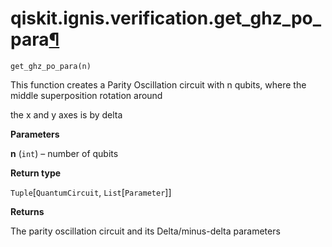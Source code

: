 # qiskit.ignis.verification.get\_ghz\_po\_para[¶](#qiskit-ignis-verification-get-ghz-po-para "Permalink to this headline")

<span id="undefined" />

`get_ghz_po_para(n)`

This function creates a Parity Oscillation circuit with n qubits, where the middle superposition rotation around

the x and y axes is by delta

**Parameters**

**n** (`int`) – number of qubits

**Return type**

`Tuple`\[`QuantumCircuit`, `List`\[`Parameter`]]

**Returns**

The parity oscillation circuit and its Delta/minus-delta parameters

